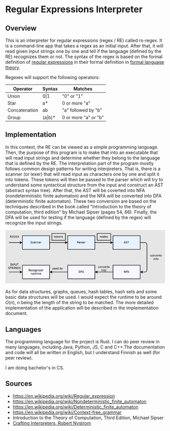 # Regular Expressions Interpreter

## Overview

This is an interpreter for regular expressions (regex / RE) called rs-regex. It is a command-line app that takes a regex 
as an initial input. After that, it will read given input strings one by one and tell if the language (defined by the RE) 
recognizes them or not. The syntax of the regex is based on the formal definition of 
[regular expressions](https://en.wikipedia.org/wiki/Regular_expression) 
in their formal definition in 
[formal language theory](https://en.wikipedia.org/wiki/Formal_language).

Regexes will support the following operators:

|Operator  |Syntax  | Matches|
--- | --- | --- |
|Union | 0\|1 | "0" or "1"|  
|Star |a* | 0 or more "a"|
|Concatenation | ab | "a" followed by "b"|
|Group | (a\|b)* | 0 or more "a" or "b"|


## Implementation

In this context, the RE can be viewed as a simple programming language. Then, the purpose of this program is to make that 
into an executable that will read input strings and determine whether they belong to the language that is defined by the 
RE. The interpretation part of the program mostly follows common design patterns for writing interpreters. 
That is, there is a scanner (or lexer) that will read input as characters one by one and split it into tokens. These 
tokens will then be passed to the parser which will try to understand some syntactical structure from the input and 
construct an AST (abstract syntax tree). After that, the AST will be coverted into NFA (nondeterministic finite automaton) 
and the NFA will be converted into DFA (deterministic finite automaton). These two conversion are based on the 
techniques described in the book called "Introduction to the theory of computation, third edition" by Michael Sipser 
(pages 54, 66). Finally, the DFA will be used for testing if the language (defined by the regex) will recognize the 
input strings. 

![](https://github.com/thiom/tiralab/blob/main/docs/img/rs-regex-overview.png)

As for data structures, graphs, queues, hash tables, hash sets and some basic data structures will be used. 
I would expect the runtime to be around $O(n)$, $n$ being the length of the string to be matched. The more detailed 
implementation of the application will be described in the implementation document.

## Languages

The programming language for the project is Rust. I can do peer review in many languages, including Java, Python, JS, 
C and C++.The documentation and code will all be written in English, but I understand Finnish as well (for peer review).


I am doing bachelor's in CS.

## Sources

- https://en.wikipedia.org/wiki/Regular_expression 
- https://en.wikipedia.org/wiki/Nondeterministic_finite_automaton 
- https://en.wikipedia.org/wiki/Deterministic_finite_automaton 
- https://en.wikipedia.org/wiki/Context-free_grammar 
- Introduction to the Theory of Computation, Third Edition, Michael Sipser 
- [Crafting Interpreters, Robert Nystrom](https://craftinginterpreters.com/) 
